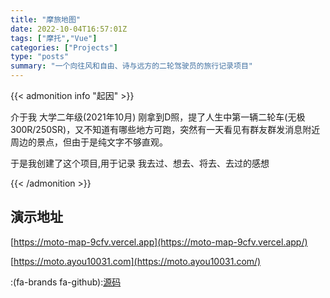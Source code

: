 ```yaml
---
title: "摩旅地图"
date: 2022-10-04T16:57:01Z
tags: ["摩托","Vue"]
categories: ["Projects"]
type: "posts"
summary: "一个向往风和自由、诗与远方的二轮驾驶员的旅行记录项目"
---
```


{{< admonition info "起因" >}}

介于我 大学二年级(2021年10月) 刚拿到D照，提了人生中第一辆二轮车(无极300R/250SR)，又不知道有哪些地方可跑，突然有一天看见有群友群发消息附近周边的景点，但由于是纯文字不够直观。  

于是我创建了这个项目,用于记录 我去过、想去、将去、去过的感想

{{< /admonition >}}

## 演示地址

[https://moto-map-9cfv.vercel.app](https://moto-map-9cfv.vercel.app/)   

[https://moto.ayou10031.com](https://moto.ayou10031.com/)

:(fa-brands fa-github):[源码](https://github.com/Ayouuuu/MotoMap/)
